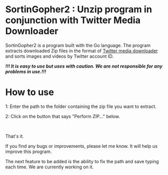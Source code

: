 # SortinGopher2 : Unzip program in conjunction with Twitter Media Downloader

SortinGopher2 is a program built with the Go language.
The program extracts downloaded Zip files in the format of [Twitter media downloader](https://github.com/furyutei/twMediaDownloader) and sorts images and videos by Twitter account ID.

***!!! It is easy to use but uses with caution. We are not responsible for any problems in use.!!!***

# How to use

1: Enter the path to the folder containing the zip file you want to extract.

2: Click on the button that says "Perform ZIP..." below.

<br>

That's it.  

If you find any bugs or improvements, please let me know. It will help us improve this program.  

The next feature to be added is the ability to fix the path and save typing each time. We are currently working on it.
